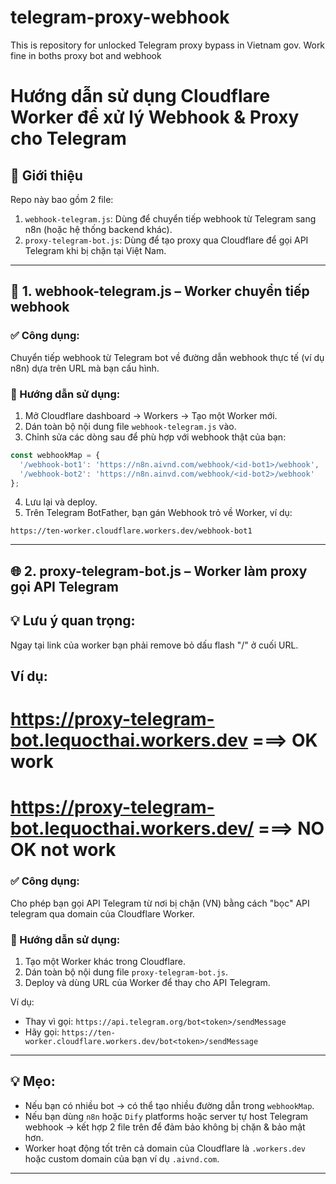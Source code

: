 # telegram-proxy-webhook
This is repository for unlocked Telegram proxy bypass in Vietnam gov. Work fine in boths proxy bot and webhook

# Hướng dẫn sử dụng Cloudflare Worker để xử lý Webhook & Proxy cho Telegram

## 🧩 Giới thiệu

Repo này bao gồm 2 file:

1. `webhook-telegram.js`: Dùng để chuyển tiếp webhook từ Telegram sang n8n (hoặc hệ thống backend khác).
2. `proxy-telegram-bot.js`: Dùng để tạo proxy qua Cloudflare để gọi API Telegram khi bị chặn tại Việt Nam.

---

## 📁 1. webhook-telegram.js – Worker chuyển tiếp webhook

### ✅ Công dụng:

Chuyển tiếp webhook từ Telegram bot về đường dẫn webhook thực tế (ví dụ n8n) dựa trên URL mà bạn cấu hình.

### 📌 Hướng dẫn sử dụng:

1. Mở Cloudflare dashboard → Workers → Tạo một Worker mới.
2. Dán toàn bộ nội dung file `webhook-telegram.js` vào.
3. Chỉnh sửa các dòng sau để phù hợp với webhook thật của bạn:

```js
const webhookMap = {
  '/webhook-bot1': 'https://n8n.aivnd.com/webhook/<id-bot1>/webhook',
  '/webhook-bot2': 'https://n8n.ainvd.com/webhook/<id-bot2>/webhook'
};
```

4. Lưu lại và deploy.
5. Trên Telegram BotFather, bạn gán Webhook trỏ về Worker, ví dụ:

```
https://ten-worker.cloudflare.workers.dev/webhook-bot1
```

---

## 🌐 2. proxy-telegram-bot.js – Worker làm proxy gọi API Telegram

## 💡 Lưu ý quan trọng:
Ngay tại link của worker bạn phải remove bỏ dấu flash "/" ở cuối URL.

## Ví dụ:
# https://proxy-telegram-bot.lequocthai.workers.dev  ===> OK work
# https://proxy-telegram-bot.lequocthai.workers.dev/  ===> NO OK not work

### ✅ Công dụng:

Cho phép bạn gọi API Telegram từ nơi bị chặn (VN) bằng cách "bọc" API telegram qua domain của Cloudflare Worker.

### 📌 Hướng dẫn sử dụng:

1. Tạo một Worker khác trong Cloudflare.
2. Dán toàn bộ nội dung file `proxy-telegram-bot.js`.
3. Deploy và dùng URL của Worker để thay cho API Telegram.

Ví dụ:

* Thay vì gọi: `https://api.telegram.org/bot<token>/sendMessage`
* Hãy gọi: `https://ten-worker.cloudflare.workers.dev/bot<token>/sendMessage`

---

## 💡 Mẹo:

* Nếu bạn có nhiều bot → có thể tạo nhiều đường dẫn trong `webhookMap`.
* Nếu bạn dùng `n8n` hoặc `Dify` platforms hoặc server tự host Telegram webhook → kết hợp 2 file trên để đảm bảo không bị chặn & bảo mật hơn.
* Worker hoạt động tốt trên cả domain của Cloudflare là `.workers.dev` hoặc custom domain của bạn ví dụ `.aivnd.com`.

---

